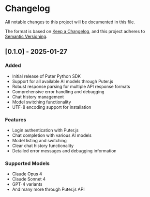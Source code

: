 # Changelog

All notable changes to this project will be documented in this file.

The format is based on [Keep a Changelog](https://keepachangelog.com/en/1.0.0/),
and this project adheres to [Semantic Versioning](https://semver.org/spec/v2.0.0.html).

## [0.1.0] - 2025-01-27

### Added
- Initial release of Puter Python SDK
- Support for all available AI models through Puter.js
- Robust response parsing for multiple API response formats
- Comprehensive error handling and debugging
- Chat history management
- Model switching functionality
- UTF-8 encoding support for installation

### Features
- Login authentication with Puter.js
- Chat completion with various AI models
- Model listing and switching
- Clear chat history functionality
- Detailed error messages and debugging information

### Supported Models
- Claude Opus 4
- Claude Sonnet 4
- GPT-4 variants
- And many more through Puter.js API